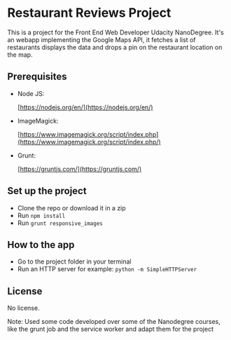# Restaurant Reviews Project

This is a project for the Front End Web Developer Udacity NanoDegree. It's an webapp implementing the Google Maps API, it fetches a list of restaurants displays the data and drops a pin on the restaurant location on the map.

## Prerequisites

* Node JS:

    [https://nodejs.org/en/](https://nodejs.org/en/)

* ImageMagick:

    [https://www.imagemagick.org/script/index.php](https://www.imagemagick.org/script/index.php/)

* Grunt:

    [https://gruntjs.com/](https://gruntjs.com/)

## Set up the project

* Clone the repo or download it in a zip
* Run `npm install`
* Run `grunt responsive_images`

## How to the app

* Go to the project folder in your terminal
* Run an HTTP server for example:
`python -m SimpleHTTPServer`

## License

No license.

Note: Used some code developed over some of the Nanodegree courses, like the grunt job and the service worker and adapt them for the project
